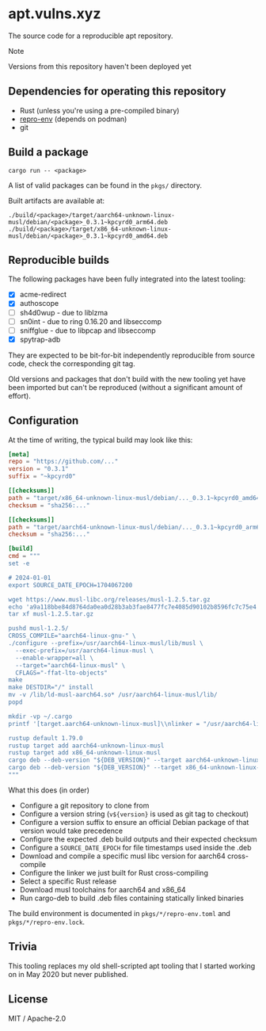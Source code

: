 # apt.vulns.xyz

The source code for a reproducible apt repository.

> [!NOTE]
> Versions from this repository haven't been deployed yet

## Dependencies for operating this repository

- Rust (unless you're using a pre-compiled binary)
- [repro-env](https://github.com/kpcyrd/repro-env) (depends on podman)
- git

## Build a package

```
cargo run -- <package>
```

A list of valid packages can be found in the `pkgs/` directory.

Built artifacts are available at:

```
./build/<package>/target/aarch64-unknown-linux-musl/debian/<package>_0.3.1~kpcyrd0_arm64.deb
./build/<package>/target/x86_64-unknown-linux-musl/debian/<package>_0.3.1~kpcyrd0_amd64.deb
```

## Reproducible builds

The following packages have been fully integrated into the latest tooling:

- [x] acme-redirect
- [x] authoscope
- [ ] sh4d0wup - due to liblzma
- [ ] sn0int - due to ring 0.16.20 and libseccomp
- [ ] sniffglue - due to libpcap and libseccomp
- [x] spytrap-adb

They are expected to be bit-for-bit independently reproducible from source code, check the corresponding git tag.

Old versions and packages that don't build with the new tooling yet have been imported but can't be reproduced (without a significant amount of effort).

## Configuration

At the time of writing, the typical build may look like this:

```toml
[meta]
repo = "https://github.com/..."
version = "0.3.1"
suffix = "~kpcyrd0"

[[checksums]]
path = "target/x86_64-unknown-linux-musl/debian/..._0.3.1~kpcyrd0_amd64.deb"
checksum = "sha256:..."

[[checksums]]
path = "target/aarch64-unknown-linux-musl/debian/..._0.3.1~kpcyrd0_arm64.deb"
checksum = "sha256:..."

[build]
cmd = """
set -e

# 2024-01-01
export SOURCE_DATE_EPOCH=1704067200

wget https://www.musl-libc.org/releases/musl-1.2.5.tar.gz
echo 'a9a118bbe84d8764da0ea0d28b3ab3fae8477fc7e4085d90102b8596fc7c75e4  musl-1.2.5.tar.gz' | sha256sum -c -
tar xf musl-1.2.5.tar.gz

pushd musl-1.2.5/
CROSS_COMPILE="aarch64-linux-gnu-" \
./configure --prefix=/usr/aarch64-linux-musl/lib/musl \
  --exec-prefix=/usr/aarch64-linux-musl \
  --enable-wrapper=all \
  --target="aarch64-linux-musl" \
  CFLAGS="-ffat-lto-objects"
make
make DESTDIR="/" install
mv -v /lib/ld-musl-aarch64.so* /usr/aarch64-linux-musl/lib/
popd

mkdir -vp ~/.cargo
printf '[target.aarch64-unknown-linux-musl]\\nlinker = "/usr/aarch64-linux-musl/bin/musl-gcc"\\n' > ~/.cargo/config.toml

rustup default 1.79.0
rustup target add aarch64-unknown-linux-musl
rustup target add x86_64-unknown-linux-musl
cargo deb --deb-version "${DEB_VERSION}" --target aarch64-unknown-linux-musl
cargo deb --deb-version "${DEB_VERSION}" --target x86_64-unknown-linux-musl
"""
```

What this does (in order)

- Configure a git repository to clone from
- Configure a version string (`v${version}` is used as git tag to checkout)
- Configure a version suffix to ensure an official Debian package of that version would take precedence
- Configure the expected .deb build outputs and their expected checksum
- Configure a `SOURCE_DATE_EPOCH` for file timestamps used inside the .deb
- Download and compile a specific musl libc version for aarch64 cross-compile
- Configure the linker we just built for Rust cross-compiling
- Select a specific Rust release
- Download musl toolchains for aarch64 and x86_64
- Run cargo-deb to build .deb files containing statically linked binaries

The build environment is documented in `pkgs/*/repro-env.toml` and `pkgs/*/repro-env.lock`.

## Trivia

This tooling replaces my old shell-scripted apt tooling that I started working on in May 2020 but never published.

## License

MIT / Apache-2.0
